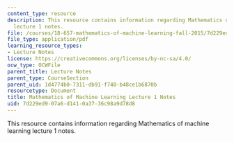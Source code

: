 ```yaml
---
content_type: resource
description: This resource contains information regarding Mathematics of machine learning
  lecture 1 notes.
file: /courses/18-657-mathematics-of-machine-learning-fall-2015/7d229ed907a6d1410a3736c98a9d78d8_MIT18_657F15_L1.pdf
file_type: application/pdf
learning_resource_types:
- Lecture Notes
license: https://creativecommons.org/licenses/by-nc-sa/4.0/
ocw_type: OCWFile
parent_title: Lecture Notes
parent_type: CourseSection
parent_uid: 1d4774b0-7311-db91-f740-b48ce1b6870b
resourcetype: Document
title: Mathematics of Machine Learning Lecture 1 Notes
uid: 7d229ed9-07a6-d141-0a37-36c98a9d78d8
---
```

This resource contains information regarding Mathematics of machine learning lecture 1 notes.
